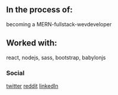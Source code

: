 ## In the process of:

becoming a MERN-fullstack-wevdeveloper

## Worked with: 

react, nodejs, sass, bootstrap, babylonjs


 
 ### Social
[twitter](www.twitter.com "twitter")
[reddit](www.twitter.com)
[linkedIn](www.twitter.com)
